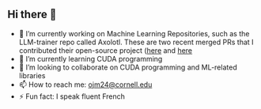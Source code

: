 ## Hi there 👋


- 🔭 I’m currently working on Machine Learning Repositories, such as the LLM-trainer repo called Axolotl. These are two recent merged PRs that I contributed their open-source project ([here](https://github.com/axolotl-ai-cloud/axolotl/pull/2072) and [here](https://github.com/axolotl-ai-cloud/axolotl/pull/2029)
- 🌱 I’m currently learning CUDA programming
- 👯 I’m looking to collaborate on CUDA programming and ML-related libraries
- 📫 How to reach me: ojm24@cornell.edu
- ⚡ Fun fact: I speak fluent French
